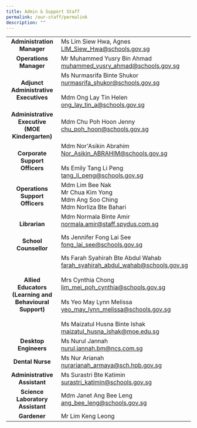 ```yaml
---
title: Admin & Support Staff
permalink: /our-staff/permalink
description: ""
---
```

|  |  |
|:---:|---|
| **Administration Manager** | Ms Lim Siew Hwa, Agnes<br>LIM_Siew_Hwa@schools.gov.sg |
| **Operations Manager** | Mr Muhammed Yusry Bin Ahmad<br>muhammed_yusry_ahmad@schools.gov.sg |
| **Adjunct Administrative Executives** | Ms Nurmasrifa Binte Shukor<br>nurmasrifa_shukor@schools.gov.sg <br> <br>Mdm Ong Lay Tin Helen<br>ong_lay_tin_a@schools.gov.sg<br>  |
| **Administrative Executive<br>(MOE Kindergarten)** | Mdm Chu Poh Hoon Jenny<br>chu_poh_hoon@schools.gov.sg<br>  |
| **Corporate Support Officers** | Mdm Nor'Asikin Abrahim<br>Nor_Asikin_ABRAHIM@schools.gov.sg<br>         <br>Ms Emily Tang Li Peng<br>tang_li_peng@schools.gov.sg <br>  |
| **Operations Support Officers** | Mdm Lim Bee Nak<br>Mr Chua Kim Yong<br>Mdm Ang Soo Ching<br>Mdm Norliza Bte Bahari |
| **<br>Librarian** | Mdm Normala Binte Amir<br>normala.amir@staff.spydus.com.sg   |
| **<br>School Counsellor** | Ms Jennifer Fong Lai See<br>fong_lai_see@schools.gov.sg  |
| **Allied Educators (Learning and Behavioural Support)** | Ms Farah Syahirah Bte Abdul Wahab <br>farah_syahirah_abdul_wahab@schools.gov.sg<br><br>Mrs Cynthia Chong <br>lim_mei_poh_cynthia@schools.gov.sg <br> <br>Ms Yeo May Lynn Melissa<br>yeo_may_lynn_melissa@schools.gov.sg <br> <br>Ms Maizatul Husna Binte Ishak<br>maizatul_husna_ishak@moe.edu.sg |
| **Desktop Engineers** | Ms Nurul Jannah<br>nurul.jannah.bm@ncs.com.sg<br>          |
| **Dental Nurse** | Ms Nur Arianah<br>nurarianah_armaya@sch.hpb.gov.sg |
| **Administrative Assistant** | Ms Surastri Bte Katimin<br>surastri_katimin@schools.gov.sg |
| **Science Laboratory Assistant** | Mdm Janet Ang Bee Leng<br>ang_bee_leng@schools.gov.sg |
| **Gardener** | Mr Lim Keng Leong  |